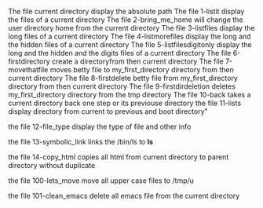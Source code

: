 The file current directory display the absolute path
The file 1-listit display the files of a current directory
The file 2-bring_me_home will change the user directory home from the current directory
The file 3-listfiles display the long files of a current directory
The file 4-listmorefiles display the long  and the hidden files of a current directory
The file 5-listfilesdigitonly display the long  and the hidden and the digits files of a current directory
The file 6-firstdirectory create a directoryfrom then current directory
The file 7-movethatfile moves betty file to my_first_directory directory from then current directory
The file 8-firstdelete betty file from my_first_directory directory from then current directory
The file 9-firstdirdeletion deletes my_first_directory directory from the tmp directory
The file 10-back takes a current directory back one step or its previouse directory
the file 11-lists display directory from current to previous and boot directory"

the file 12-file_type display the type of file and other info

the file 13-symbolic_link links the /bin/ls to __ls__

the file 14-copy_html copies all html from current directory to parent directory without duplicate

the file 100-lets_move move all upper case files to /tmp/u

the file 101-clean_emacs delete all emacs file from the current directory

